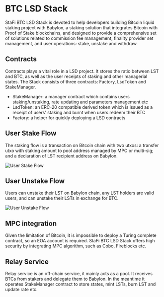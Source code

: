 # BTC LSD Stack

StaFi BTC LSD Stack is devoted to help developers building Bitcoin liquid staking project with Babylon, a staking solution that integrates Bitcoin with Proof of Stake blockchains, and designed to provide a comprehensive set of solutions related to commission fee management, finality provider set management, and user operations: stake, unstake and withdraw.

## Contracts

Contracts plays a vital role in a LSD project. It stores the ratio between LST and BTC, as well as the user receipts of staking and other managerial states. The Stack consists of three contracts: Factory, LsdToken and StakeManager.

- StakeManager: a manager contract which contains users staking/unstaking, rate updating and parameters management etc
- LsdToken: an ERC-20 compatible derived token which is issued as a receipt of users' staking and burnt when users redeem their BTC
- Factory: a helper for quickly deploying a LSD contracts

## User Stake Flow

The staking flow is a transaction on Bitcoin chain with two utxos: a transfer utxo with staking amount to pool address managed by MPC or multi-sig; and a declaration of LST recipient address on Babylon.

![User Stake Flow](/image/btclsd/btc_staking_flow.png 'User Stake Flow')

## User Unstake Flow

Users can unstake their LST on Babylon chain, any LST holders are valid users, and can unstake their LSTs in exchange for BTC.

![User Unstake Flow](/image/btclsd/btc_unstaking_flow.png 'User Unstake Flow')

## MPC integration

Given the limitation of Bitcoin, it is impossible to deploy a Turing complete contract, so an EOA account is required. StaFi BTC LSD Stack offers high security by integrating MPC algorithm, such as Cobo, Fireblocks etc.

## Relay Service

Relay service is an off-chain service, it mainly acts as a pool. It receives BTCs from stakers and delegate them to Babylon. In the meantime it operates StakeManager contract to store states, mint LSTs, burn LST and update rate etc.